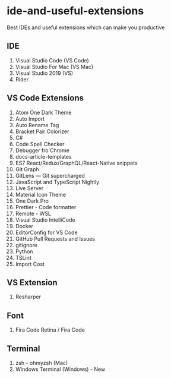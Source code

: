 # ide-and-useful-extensions

Best IDEs and useful extensions which can make you productive

## IDE

1. Visual Studio Code (VS Code)
1. Visual Studio For Mac (VS Mac)
1. Visual Studio 2019 (VS)
1. Rider

## VS Code Extensions

1. Atom One Dark Theme
1. Auto Import
1. Auto Rename Tag
1. Bracket Pair Colorizer
1. C#
1. Code Spell Checker
1. Debugger fro Chrome
1. docs-article-templates
1. ES7 React/Redux/GraphQL/React-Native snippets
1. Git Graph
1. GitLens — Git supercharged
1. JavaScript and TypeScript Nightly
1. Live Server
1. Material Icon Theme
1. One Dark Pro
1. Prettier - Code formatter
1. Remote - WSL
1. Visual Studio IntelliCode
1. Docker
1. EditorConfig for VS Code
1. GitHub Pull Requests and Issues
1. gitignore
1. Python
1. TSLint
1. Import Cost

## VS Extension

1. Resharper

## Font

1. Fira Code Retina / Fira Code

## Terminal

1. zsh - ohmyzsh (Mac)
1. Windows Terminal (Windows) - New
